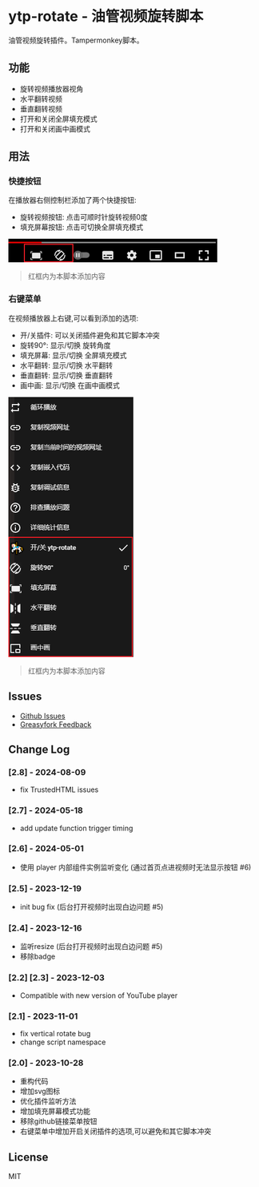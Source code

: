 # ytp-rotate - 油管视频旋转脚本

油管视频旋转插件。Tampermonkey脚本。 

## 功能

- 旋转视频播放器视角
- 水平翻转视频
- 垂直翻转视频
- 打开和关闭全屏填充模式
- 打开和关闭画中画模式

## 用法

### 快捷按钮

在播放器右侧控制栏添加了两个快捷按钮:

- 旋转视频按钮: 点击可顺时针旋转视频0度
- 填充屏幕按钮: 点击可切换全屏填充模式

![buttons](https://github.com/zhzLuke96/ytp-rotate/raw/master/docs/btns.png)

> 红框内为本脚本添加内容

### 右键菜单

在视频播放器上右键,可以看到添加的选项:

- 开/关插件: 可以关闭插件避免和其它脚本冲突
- 旋转90°: 显示/切换 旋转角度
- 填充屏幕: 显示/切换 全屏填充模式
- 水平翻转: 显示/切换 水平翻转
- 垂直翻转: 显示/切换 垂直翻转  
- 画中画: 显示/切换 在画中画模式

![menu](https://github.com/zhzLuke96/ytp-rotate/raw/master/docs/menu.png)

> 红框内为本脚本添加内容


## Issues
- [Github Issues](https://github.com/zhzLuke96/ytp-rotate/issues)
- [Greasyfork Feedback](https://greasyfork.org/zh-CN/scripts/375568-%E6%B2%B9%E7%AE%A1%E8%A7%86%E9%A2%91%E6%97%8B%E8%BD%AC/feedback)

## Change Log

### [2.8] - 2024-08-09
- fix TrustedHTML issues

### [2.7] - 2024-05-18
- add update function trigger timing

### [2.6] - 2024-05-01
- 使用 player 内部组件实例监听变化 (通过首页点进视频时无法显示按钮 #6)

### [2.5] - 2023-12-19
- init bug fix (后台打开视频时出现白边问题 #5)

### [2.4] - 2023-12-16
- 监听resize (后台打开视频时出现白边问题 #5)
- 移除badge

### [2.2] [2.3] - 2023-12-03
- Compatible with new version of YouTube player

### [2.1] - 2023-11-01
- fix vertical rotate bug
- change script namespace

### [2.0] - 2023-10-28
- 重构代码
- 增加svg图标
- 优化插件监听方法
- 增加填充屏幕模式功能
- 移除github链接菜单按钮
- 右键菜单中增加开启关闭插件的选项,可以避免和其它脚本冲突


## License

MIT
